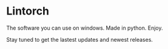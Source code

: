 # Lintorch
The software you can use on windows. Made in python. Enjoy.

Stay tuned to get the lastest updates and newest releases.



